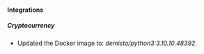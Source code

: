 #### Integrations
##### Cryptocurrency
- Updated the Docker image to: *demisto/python3:3.10.10.48392*.

